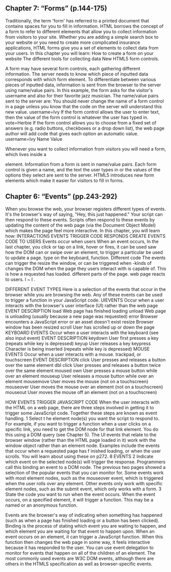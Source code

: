 ## Chapter 7: “Forms” (p.144-175)


Traditionally, the term 'form' has referred
to a printed document that contains
spaces for you to fill in information.
HTML borrows the concept of a form to refer to different
elements that allow you to collect information from visitors to
your site.
Whether you are adding a simple search box to your website or
you need to create more complicated insurance applications,
HTML forms give you a set of elements to collect data from
your users. In this chapter you will learn:
How to create a form on your website
The different tools for collecting data
New HTML5 form controls.


A form may have several form controls, each
gathering different information. The server
needs to know which piece of inputted data
corresponds with which form element.
To differentiate between various pieces of inputted data, information
is sent from the browser to the server using name/value pairs. In this
example, the form asks for the visitor's username and also for their
favorite jazz musician. The name/value pairs sent to the server are:
You should never change the name of a form control in a page unless
you know that the code on the server will understand this new value.
username=Ivy
If the form control allows the
user to enter text, then the value
of the form control is whatever
the user has typed in.
vote=Herbie
If the form control allows you
to choose from a fixed set of
answers (e.g. radio buttons,
checkboxes or a drop down list),
the web page author will add
code that gives each option an
automatic value.
username=Ivy
Name
Value


Whenever you want to collect information from
visitors you will need a form, which lives inside a
<form> element.
Information from a form is sent in name/value pairs.
Each form control is given a name, and the text the
user types in or the values of the options they select
are sent to the server.
HTML5 introduces new form elements which make it
easier for visitors to fill in forms.





## Chapter 6: “Events” (pp.243-292)


When you browse the web, your browser registers different
types of events. It's the browser's way of saying, "Hey, this
just happened." Your script can then respond to these events.
Scripts often respond to these events by updating the content of the web page (via the
Document Object Model) which makes the page feel more interactive. In this chapter, you
will learn how:
INTERACTIONS EVENTS TRIGGER CODE RESPONDS
CREATE EVENTS CODE TO USERS
Events occur when users When an event occurs, In the last chapter, you
click or tap on a link, hover or fires, it can be used saw how the DOM can
or swipe over an element, to trigger a particular be used to update a page.
type on the keyboard, function. Different code The events can trigger the
resize the window, or can be triggered when -kinds of changes the DOM
when the page they users interact with is capable of. This is how a
requested has loaded. different parts of the page. web page reacts to users.
l ~ I .


DIFFERENT EVENT TYPES
Here is a selection of the events that occur in the browser while you are
browsing the web. Any of these events can be used to trigger a function
in your JavaScript code.
UIEVENTS Occur when a user interacts with the browser's user interface (UI) rather than the web page
EVENT DESCRIPTION
load Web page has finished loading
unload Web page is unloading (usually because a new page was requested)
error Browser encounters a JavaScript error or an asset doesn't exist
resize Browser window has been resized
scroll User has scrolled up or down the page
KEYBOARD EVENTS Occur when a user interacts with the keyboard (see also input event)
EVENT DESCRIPTION
keydown User first presses a key (repeats while key is depressed)
keyup User releases a key
keypress Character is being inserted (repeats while key is depressed)
MOUSE EVENTS Occur when a user interacts with a mouse. trackpad, or touchscreen
EVENT DESCRIPTION
click User presses and releases a button over the same element
dbl click User presses and releases a button twice over the same element
moused own User presses a mouse button while over an element
mouseup User releases a mouse button while over an element
mousemove User moves the mouse (not on a touchscreen)
mouseover User moves the mouse over an element (not on a touchscreen)
mouseout User moves the mouse off an element (not on a touchscreen)



HOW EVENTS TRIGGER
JAVASCRIPT CODE
When the user interacts with the HTML on a web page, there are three
steps involved in getting it to trigger some JavaScript code.
Together these steps are known as event handling.
1
Select t he element
node(s) you want the
script to respond to.
For example, if you want to
trigger a function when a user
clicks on a specific link, you need
to get the DOM node for that
link element. You do this using a
DOM query (see Chapter 5).
The UI events that relate to the
browser window (rather than the
HTML page loaded in it) work
with the window object rather
than an element node. Examples
include the events that occur
when a requested page has
f inished loading, or when the
user scrolls. You will learn about
using these on p272.
8 EVENTS
2
Indicate which event on
the selected node(s) will
trigger the response.
Programmers call this binding an
event to a DOM node.
The previous two pages showed
a selection of the popular events
that you can monitor for.
Some events work with most
element nodes, such as the
mouseover event, which is
triggered when the user rolls
over any element. Other events
only work with specific element
nodes, such as the submit event,
which only works with a form.
3
State the code you want
to run when the event
occurs.
When the event occurs, on a
specified element, it will trigger
a function. This may be a named
or an anonymous function.





Events are the browser's way of indicating when
something has happened (such as when a page has
finished loading or a button has been clicked).
Binding is the process of stating which event you are
waiting to happen, and which element you are waiting
for that event to happen upon.
When an event occurs on an element, it can trigger a
JavaScript function. When this function then changes
the web page in some way, it feels interactive because
it has responded to the user.
You can use event delegation to monitor for events
that happen on all of the children of an element.
The most commonly used events are W3C DOM
events, although there are others in the HTMLS
specification as well as browser-specific events.




